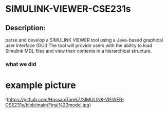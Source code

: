 # SIMULINK-VIEWER-CSE231s

## Description: 
parse and develop a SIMULINK VIEWER tool using a Java-based graphical user 
interface (GUI) The tool will provide users with the ability to load Simulink MDL files and view their 
contents in a hierarchical structure.

### what we did











# example picture 
!(https://github.com/HossamTarek7/SIMULINK-VIEWER-CSE231s/blob/main/Final%20model.jpg)
